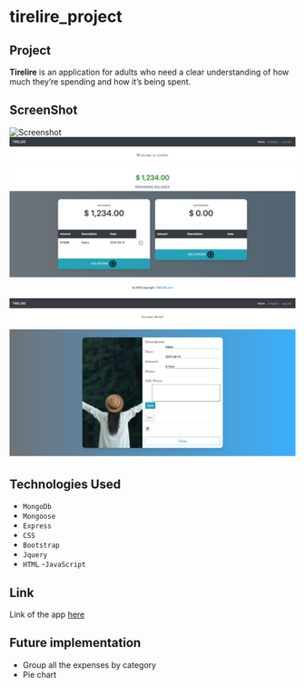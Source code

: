# tirelire_project

## Project 

**Tirelire** is an application for adults who need a clear understanding of how much they’re spending and how it’s being spent.

## ScreenShot

![Screenshot](image/img1.png)
![Screenshot](image/img3.png)
![Screenshot](image/img2.png)

## Technologies Used

- `MongoDb`
- `Mongoose`
- `Express`
- `CSS`
- `Bootstrap`
- `Jquery`
- `HTML`
-`JavaScript`

## Link

Link of the app [here](https://tirelire-sei.herokuapp.com/users)

## Future implementation

- Group all the expenses by category
- Pie chart
